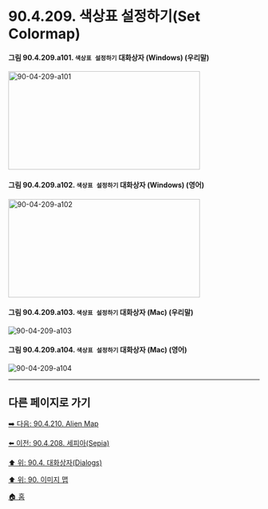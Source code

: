 # 90.4.209. 색상표 설정하기(Set Colormap)

<a id="90-04-209-a101"></a>

#### 그림 90.4.209.a101. `색상표 설정하기` 대화상자 (Windows) (우리말)
<img width="384" height="197" alt="90-04-209-a101" src="https://github.com/user-attachments/assets/d929f2a8-08c6-47b8-9390-4f4f9e1590c2" />

<a id="90-04-209-a102"></a>

#### 그림 90.4.209.a102. `색상표 설정하기` 대화상자 (Windows) (영어)
<img width="384" height="197" alt="90-04-209-a102" src="https://github.com/user-attachments/assets/2cfff72a-0c27-4c04-8bc9-01f561c259fa" />

<a id="90-04-209-a103"></a>

#### 그림 90.4.209.a103. `색상표 설정하기` 대화상자 (Mac) (우리말)
<img width="" height="" alt="90-04-209-a103" src="" />

<a id="90-04-209-a104"></a>

#### 그림 90.4.209.a104. `색상표 설정하기` 대화상자 (Mac) (영어)
<img width="" height="" alt="90-04-209-a104" src="" />

***

## 다른 페이지로 가기

[➡️ 다음: 90.4.210. Alien Map](./90-04-0210-alien_map.md)

[⬅️ 이전: 90.4.208. 세피아(Sepia)](./90-04-0208-sepia.md)

[⬆️ 위: 90.4. 대화상자(Dialogs)](./90-04-0000-dialogs.md)

[⬆️ 위: 90. 이미지 맵](./90-00-image-map.md)

[🏠 홈](./00-home.md)